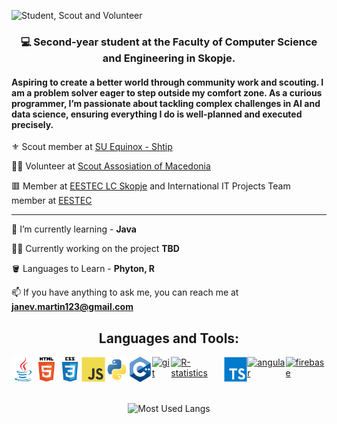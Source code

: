 ![Student, Scout and Volunteer](https://github.com/MartinJanev/MartinJanev/blob/main/banner.png)

<h3 align="center">💻 Second-year student at the Faculty of Computer Science and Engineering in Skopje.</h3>
<h4>Aspiring to create a better world through community work and scouting. I am a problem solver eager to step outside my comfort zone. As a curious programmer, I’m passionate about tackling complex challenges in AI and data science, ensuring everything I do is well-planned and executed precisely.
</h4>

  <p>⚜️ Scout member at <a href="https://www.ekvinoks.mk"> SU Equinox - Shtip</a></p>
  <p>👨🏼 Volunteer at  <a href="https://scout.org.mk/">Scout Assosiation of Macedonia</a></p>
  <p>🟥 Member at  <a href="https://eestec.mk/">EESTEC LC Skopje</a> and International IT Projects Team member at <a href="https://eestec.net/">EESTEC</a></p>

---

🌱 I’m currently learning - **Java**

👷‍♂️ Currently working on the project **TBD**

🪣 Languages to Learn - **Phyton, R**

📫 If you have anything to ask me, you can reach me at **janev.martin123@gmail.com**

<h2 align="center">Languages and Tools:</h2>
<p style="display: flex;justify-content: space-evenly; row-gap: 12px"> 
<a href="https://www.java.com" target="_blank" rel="noreferrer"> <img src="https://raw.githubusercontent.com/devicons/devicon/master/icons/java/java-original.svg" alt="java" width="40" height="40"/> </a>  
<a href="https://www.w3.org/html/" target="_blank" rel="noreferrer"> <img src="https://raw.githubusercontent.com/devicons/devicon/master/icons/html5/html5-original-wordmark.svg" alt="html5" width="40" height="40"/> </a> 
<a href="https://www.w3schools.com/css/" target="_blank" rel="noreferrer"> <img src="https://raw.githubusercontent.com/devicons/devicon/master/icons/css3/css3-original-wordmark.svg" alt="css3" width="40" height="40"/> </a>
<a href="https://developer.mozilla.org/en-US/docs/Web/JavaScript" target="_blank" rel="noreferrer"> <img src="https://raw.githubusercontent.com/devicons/devicon/master/icons/javascript/javascript-original.svg" alt="javascript" width="40" height="40"/> </a>
<a href="https://www.python.org" target="_blank" rel="noreferrer"> <img src="https://raw.githubusercontent.com/devicons/devicon/master/icons/python/python-original.svg" alt="python" width="40" height="40"/> </a>
<a href="https://www.w3schools.com/cpp/" target="_blank" rel="noreferrer"> <img src="https://raw.githubusercontent.com/devicons/devicon/master/icons/cplusplus/cplusplus-original.svg" alt="cplusplus" width="40" height="40"/> </a> 
<a href="https://git-scm.com/" target="_blank" rel="noreferrer"> <img src="https://www.vectorlogo.zone/logos/git-scm/git-scm-icon.svg" alt="git" width="40" height="40"/> </a> 
<a href="https://www.r-project.org/" target="_blank" rel="noreferrer"><img src="https://www.r-project.org/Rlogo.png" alt="R-statistics" width="40" height="40"/> </a>
<a href="https://www.typescriptlang.org/" target="_blank" rel="noreferrer"> <img src="https://raw.githubusercontent.com/devicons/devicon/master/icons/typescript/typescript-original.svg" alt="typescript" width="40" height="40"/> </a> 
<a href="https://angular.dev/" target="_blank" rel="noreferrer"> <img src="https://loiane.gallerycdn.vsassets.io/extensions/loiane/angular-extension-pack/1.1.2/1711831506184/Microsoft.VisualStudio.Services.Icons.Default" alt="angular" width="40" height="40"/> </a> 
<a href="https://firebase.google.com/" target="_blank" rel="noreferrer"> <img src="https://miro.medium.com/v2/resize:fit:300/1*R4c8lHBHuH5qyqOtZb3h-w.png" alt="firebase" width="40" height="40"/> </a>

</p>
<br>

<div align="center" class='container'>
<img style="height: auto; width: 40%;" class="img" src="https://github-readme-stats.vercel.app/api/top-langs/?username=martinjanev&size_weight=0.15&count_weight=0.30&show_icons=true&locale=en&include_all_commits=true&theme=merko&langs_count=8&layout=compact&hide=cmake,shaderlab,hlsl,makefile,c,CSS&exclude_repo=tetris-project"  alt="Most Used Langs"/>
</div>
